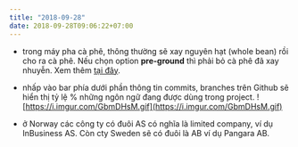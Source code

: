 ```yaml
---
title: "2018-09-28"
date: 2018-09-28T09:06:22+07:00
---
```


- trong máy pha cà phê, thông thường sẽ xay nguyên hạt (whole bean) rồi cho ra cà phê. Nếu chọn option **pre-ground** thì phải bỏ cà phê đã xay nhuyễn. Xem thêm [tại đây](https://www.westrockcoffee.com/pre-ground-vs-whole-bean/?doing_wp_cron=1538100585.1461501121520996093750).

- nhấp vào bar phía dưới phần thông tin commits, branches trên Github sẽ hiển thị tỷ lệ % những ngôn ngữ đang được dùng trong project.
![https://i.imgur.com/GbmDHsM.gif](https://i.imgur.com/GbmDHsM.gif)

- ở Norway các công ty có đuôi AS có nghĩa là limited company, ví dụ InBusiness AS. Còn cty Sweden sẽ có đuôi là AB ví dụ Pangara AB.